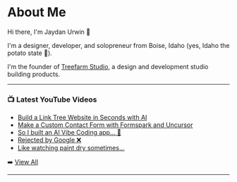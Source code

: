 # About Me

Hi there, I'm Jaydan Urwin 👋

I'm a designer, developer, and solopreneur from Boise, Idaho (yes, Idaho the potato state 🥔).

I'm the founder of [Treefarm Studio](https://treefarm.studio), a design and development studio building products.

--- 

### 📺 Latest YouTube Videos 
<!-- YOUTUBE:START -->
- [Build a Link Tree Website in Seconds with AI](https://www.youtube.com/watch?v=lEto3GuqTFw)
- [Make a Custom Contact Form with Formspark and Uncursor](https://www.youtube.com/watch?v=4zoDQgKNNKY)
- [So I built an AI Vibe Coding app... 👀](https://www.youtube.com/watch?v=Q7P3EdA7bAI)
- [Rejected by Google ❌](https://www.youtube.com/shorts/uFpe_XEEY5k)
- [Like watching paint dry sometimes…](https://www.youtube.com/shorts/iPWgPqb_Nu8)
<!-- YOUTUBE:END --> 

➡️ [View All](https://youtube.com/@JaydanUrwin) 

---

<!--
**jaydanurwin/jaydanurwin** is a ✨ _special_ ✨ repository because its `README.md` (this file) appears on your GitHub profile.

Here are some ideas to get you started:

- 🔭 I’m currently working on ...
- 🌱 I’m currently learning ...
- 👯 I’m looking to collaborate on ...
- 🤔 I’m looking for help with ...
- 💬 Ask me about ...
- 📫 How to reach me: ...
- 😄 Pronouns: ...
- ⚡ Fun fact: ...
-->
